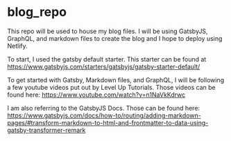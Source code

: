 # blog_repo
This repo will be used to house my blog files. I will be using GatsbyJS, GraphQL, and markdown files to create the blog and I hope to deploy using Netlify.

To start, I used the gatsby default starter. This starter can be found at https://www.gatsbyjs.com/starters/gatsbyjs/gatsby-starter-default/

To get started with Gatsby, Markdown files, and GraphQL, I will be following a few youtube videos put out by Level Up Tutorials. Those videos can be found here: https://www.youtube.com/watch?v=n1NaVkKdrwc

I am also referring to the GatsbyJS Docs. Those can be found here: https://www.gatsbyjs.com/docs/how-to/routing/adding-markdown-pages/#transform-markdown-to-html-and-frontmatter-to-data-using-gatsby-transformer-remark

